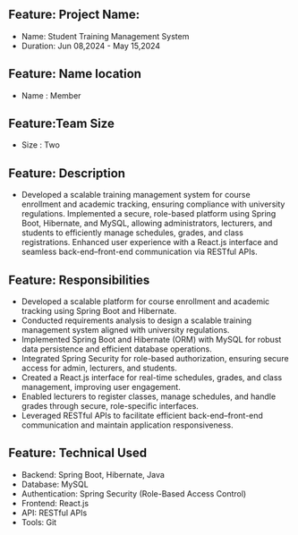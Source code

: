 ## Feature: Project Name:
- Name: Student Training Management System
- Duration: Jun 08,2024 - May 15,2024
## Feature: Name location
- Name : Member
## Feature:Team Size
- Size : Two
## Feature: Description
- Developed a scalable training management system for course enrollment and academic tracking, ensuring compliance with university regulations.
  Implemented a secure, role-based platform using Spring Boot, Hibernate, and MySQL, allowing administrators, lecturers, and students to efficiently manage schedules, grades, and class registrations.
  Enhanced user experience with a React.js interface and seamless back-end–front-end communication via RESTful APIs.
## Feature: Responsibilities
- Developed a scalable platform for course enrollment and academic tracking using Spring Boot and Hibernate.
- Conducted requirements analysis to design a scalable training management system aligned with university regulations.
- Implemented Spring Boot and Hibernate (ORM) with MySQL for robust data persistence and efficient database operations.
- Integrated Spring Security for role-based authorization, ensuring secure access for admin, lecturers, and students.
- Created a React.js interface for real-time schedules, grades, and class management, improving user engagement.
- Enabled lecturers to register classes, manage schedules, and handle grades through secure, role-specific interfaces.
- Leveraged RESTful APIs to facilitate efficient back-end–front-end communication and maintain application responsiveness.
## Feature: Technical Used
- Backend: Spring Boot, Hibernate, Java
- Database: MySQL
- Authentication: Spring Security (Role-Based Access Control)
- Frontend: React.js
- API: RESTful APIs
- Tools: Git

